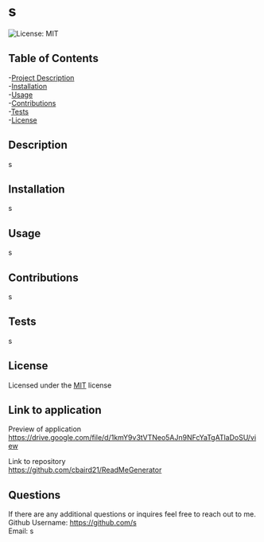 # s

![License: MIT](https://img.shields.io/badge/License-MIT-yellow.svg)

## Table of Contents  
-[Project Description](#description)  
-[Installation](#installation)  
-[Usage](#usage)  
-[Contributions](#contributions)  
-[Tests](#tests)   
-[License](#license)  

## Description  
s
## Installation  
s 
## Usage  
s 
## Contributions  
s 
## Tests  
s 
## License  
Licensed under the [MIT](https://opensource.org/licenses/MIT) license  
  
## Link to application  
  
Preview of application
https://drive.google.com/file/d/1kmY9v3tVTNeo5AJn9NFcYaTgATlaDoSU/view  
  
Link to repository  
https://github.com/cbaird21/ReadMeGenerator  

  
## Questions  

If there are any additional questions or inquires feel free to reach out to me.  
Github Username: https://github.com/s    
Email: s  
          